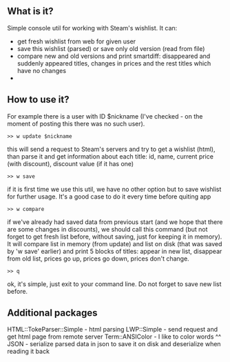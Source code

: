 ## What is it?

Simple console util for working with Steam's wishlist. It can:
* get fresh wishlist from web for given user
* save this wishlist (parsed) or save only old version (read from file)
* compare new and old versions and print smartdiff: disappeared and suddenly appeared titles, changes in prices and the rest titles which have no changes
* 
## How to use it?

For example there is a user with ID $nickname (I've checked - on the moment of posting this there was no such user).
```
>> w update $nickname
```
this will send a request to Steam's servers and try to get a wishlist (html), than parse it and get information about each title: id, name, current price (with discount), discount value (if it has one)
```
>> w save
```
if it is first time we use this util, we have no other option but to save wishlist for further usage. It's a good case to do it every time before quiting app
```
>> w compare
```
if we've already had saved data from previous start (and we hope that there are some changes in discounts), we should call this command (but not forget to get fresh list before, without saving, just for keeping it in memory). It will compare list in memory (from update) and list on disk (that was saved by 'w save' earlier) and print 5 blocks of titles: appear in new list, disappear from old list, prices go up, prices go down, prices don't change.
```
>> q
```
ok, it's simple, just exit to your command line. Do not forget to save new list before.

## Additional packages

HTML::TokeParser::Simple - html parsing
LWP::Simple - send request and get html page from remote server
Term::ANSIColor - I like to color words ^^
JSON - serialize parsed data in json to save it on disk and deserialize when reading it back
